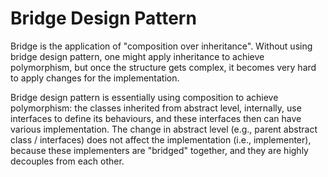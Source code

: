 # Bridge Design Pattern

Bridge is the application of "composition over inheritance". Without using bridge design pattern, one might apply inheritance to achieve polymorphism, but once the structure gets complex, it becomes very hard to apply changes for the implementation. 

Bridge design pattern is essentially using composition to achieve polymorphism: the classes inherited from abstract level, internally, use interfaces to define its behaviours, and these interfaces then can have various implementation. The change in abstract level (e.g., parent abstract class / interfaces) does not affect the implementation (i.e., implementer), because these implementers are "bridged" together, and they are highly decouples from each other. 


